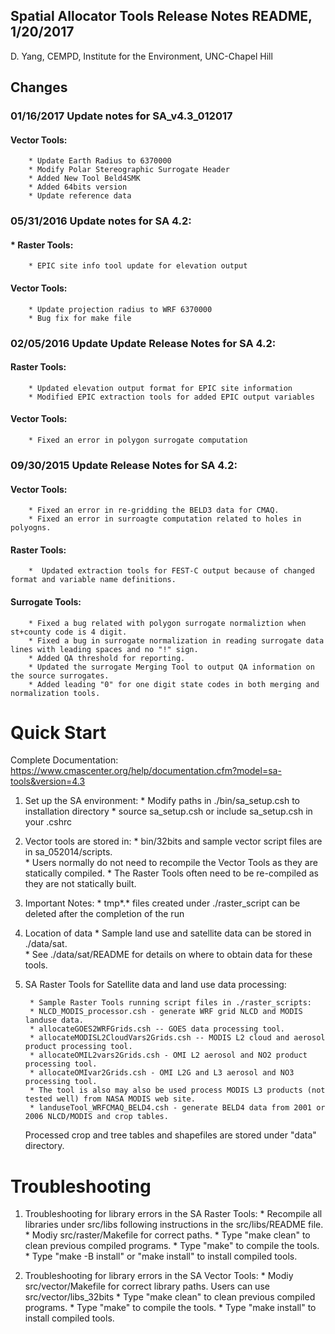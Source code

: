 Spatial Allocator Tools Release Notes README, 1/20/2017
---
D. Yang,  CEMPD, Institute for the Environment, UNC-Chapel Hill

## Changes

### 01/16/2017 Update notes for SA_v4.3_012017

#### Vector Tools: 
        * Update Earth Radius to 6370000
        * Modify Polar Stereographic Surrogate Header
        * Added New Tool Beld4SMK 
        * Added 64bits version 
        * Update reference data

### 05/31/2016 Update notes for SA 4.2:

#### * Raster Tools:
        * EPIC site info tool update for elevation output

#### Vector Tools:
        * Update projection radius to WRF 6370000
        * Bug fix for make file


### 02/05/2016 Update Update Release Notes for SA 4.2:

#### Raster Tools:
        * Updated elevation output format for EPIC site information 
        * Modified EPIC extraction tools for added EPIC output variables

#### Vector Tools:
        * Fixed an error in polygon surrogate computation


### 09/30/2015 Update Release Notes for SA 4.2:

#### Vector Tools:
        * Fixed an error in re-gridding the BELD3 data for CMAQ.
        * Fixed an error in surroagte computation related to holes in polyogns.

#### Raster Tools:
        *  Updated extraction tools for FEST-C output because of changed format and variable name definitions.

#### Surrogate Tools:
        * Fixed a bug related with polygon surrogate normaliztion when st+county code is 4 digit.
        * Fixed a bug in surrogate normalization in reading surrogate data lines with leading spaces and no "!" sign.
        * Added QA threshold for reporting.
        * Updated the surrogate Merging Tool to output QA information on the source surrogates.
        * Added leading "0" for one digit state codes in both merging and normalization tools.

Quick Start
==============

Complete Documentation: https://www.cmascenter.org/help/documentation.cfm?model=sa-tools&version=4.3

1. Set up the SA environment:
        * Modify paths in ./bin/sa_setup.csh to installation directory
        * source sa_setup.csh or include sa_setup.csh in your .cshrc

2. Vector tools are stored in: 
        * bin/32bits and sample vector script files are in sa_052014/scripts.  
        * Users normally do not need to recompile the Vector Tools as they are statically compiled.
        * The Raster Tools often need to be re-compiled as they are not statically built.

3. Important Notes:
        * tmp\*.\* files created under ./raster_script can be deleted after the completion of the run

4. Location of data
        * Sample land use and satellite data can be stored in ./data/sat.  
        * See ./data/sat/README for details on where to obtain data for these tools.

5. SA Raster Tools for Satellite data and land use data processing:
 
        * Sample Raster Tools running script files in ./raster_scripts:
        * NLCD_MODIS_processor.csh - generate WRF grid NLCD and MODIS landuse data.  
        * allocateGOES2WRFGrids.csh -- GOES data processing tool.
        * allocateMODISL2CloudVars2Grids.csh -- MODIS L2 cloud and aerosol product processing tool.
        * allocateOMIL2vars2Grids.csh - OMI L2 aerosol and NO2 product processing tool.
        * allocateOMIvar2Grids.csh - OMI L2G and L3 aerosol and NO3 processing tool.
        * The tool is also may also be used process MODIS L3 products (not tested well) from NASA MODIS web site.
        * landuseTool_WRFCMAQ_BELD4.csh - generate BELD4 data from 2001 or 2006 NLCD/MODIS and crop tables.  
	Processed crop and tree tables and shapefiles are stored under "data" directory.   

Troubleshooting
==============

1. Troubleshooting for library errors in the SA Raster Tools:
        * Recompile all libraries under src/libs following instructions in the src/libs/README file.
        * Modiy src/raster/Makefile for correct paths.
        * Type "make clean" to clean previous compiled programs.
        * Type "make" to compile the tools.
        * Type "make -B install" or "make install" to install compiled tools.

2. Troubleshooting for library errors in the SA Vector Tools:
        * Modiy src/vector/Makefile for correct library paths. Users can use src/vector/libs_32bits
        * Type "make clean" to clean previous compiled programs.
        * Type "make" to compile the tools.
        * Type "make install" to install compiled tools.
